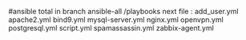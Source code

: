 #ansible
total in branch  ansible-all /playbooks next file : add_user.yml  apache2.yml  bind9.yml  mysql-server.yml  nginx.yml  openvpn.yml  postgresql.yml  script.yml  spamassassin.yml  zabbix-agent.yml 

